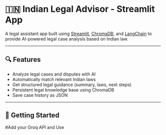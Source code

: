 # 🇮🇳 Indian Legal Advisor - Streamlit App

A legal assistant app built using [Streamlit](https://streamlit.io), [ChromaDB](https://docs.trychroma.com/), and [LangChain](https://www.langchain.com/) to provide AI-powered legal case analysis based on Indian law.

---

## 🔍 Features

- Analyze legal cases and disputes with AI
- Automatically match relevant Indian laws
- Get structured legal guidance (summary, laws, next steps)
- Persistent legal knowledge base using ChromaDB
- Save case history as JSON

---

## 🚀 Getting Started

#Add your Groq API and Use
